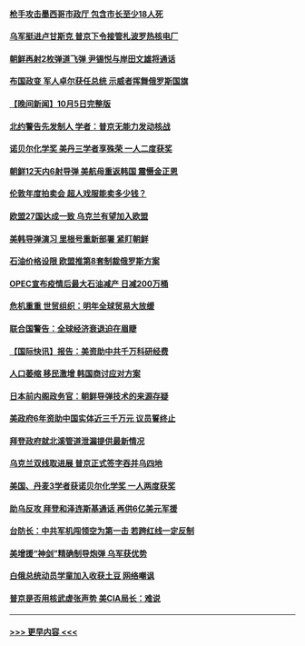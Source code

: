 #### [枪手攻击墨西哥市政厅 包含市长至少18人死](../pages/prog202/a103545000.md?t=10061550) 
#### [乌军挺进卢甘斯克 普京下令接管札波罗热核电厂](../pages/prog202/a103544965.md?t=10061550) 
#### [朝鲜再射2枚弹道飞弹 尹锡悦与岸田文雄将通话](../pages/prog202/a103544917.md?t=10061550) 
#### [布国政变 军人卓尔获任总统 示威者挥舞俄罗斯国旗](../pages/prog202/a103544876.md?t=10061550) 
#### [【晚间新闻】10月5日完整版](../pages/prog202/a103544788.md?t=10061550) 
#### [北约警告先发制人 学者：普京无能力发动核战](../pages/prog202/a103544817.md?t=10061550) 
#### [诺贝尔化学奖 美丹三学者享殊荣 一人二度获奖](../pages/prog202/a103544824.md?t=10061550) 
#### [朝鲜12天内6射导弹 美航母重返韩国 震慑金正恩](../pages/prog202/a103544768.md?t=10061550) 
#### [伦敦年度拍卖会 超人戏服能卖多少钱？](../pages/prog202/a103544714.md?t=10061550) 
#### [欧盟27国达成一致 乌克兰有望加入欧盟](../pages/prog202/a103544699.md?t=10061550) 
#### [美韩导弹演习 里根号重新部署 紧盯朝鲜](../pages/prog202/a103544701.md?t=10061550) 
#### [石油价格设限 欧盟推第8套制裁俄罗斯方案](../pages/prog202/a103544696.md?t=10061550) 
#### [OPEC宣布疫情后最大石油减产 日减200万桶](../pages/prog202/a103544710.md?t=10061550) 
#### [危机重重 世贸组织：明年全球贸易大放缓](../pages/prog202/a103544691.md?t=10061550) 
#### [联合国警告：全球经济衰退迫在眉睫](../pages/prog202/a103544507.md?t=10061550) 
#### [【国际快讯】报告：美资助中共千万科研经费](../pages/prog202/a103544486.md?t=10061550) 
#### [人口萎缩 移民激增 韩国商讨应对方案](../pages/prog202/a103544488.md?t=10061550) 
#### [日本前内阁政务官：朝鲜导弹技术的来源存疑](../pages/prog202/a103544499.md?t=10061550) 
#### [美政府6年资助中国实体近三千万元 议员誓终止](../pages/prog202/a103544367.md?t=10061550) 
#### [拜登政府就北溪管道泄漏提供最新情况](../pages/prog202/a103544463.md?t=10061550) 
#### [乌克兰双线取进展 普京正式签字吞并乌四地](../pages/prog202/a103544484.md?t=10061550) 
#### [美国、丹麦3学者获诺贝尔化学奖 一人两度获奖](../pages/prog202/a103544355.md?t=10061550) 
#### [助乌反攻 拜登和泽连斯基通话 再供6亿美元军援](../pages/prog202/a103544347.md?t=10061550) 
#### [台防长：中共军机闯领空为第一击 若跨红线一定反制](../pages/prog202/a103544339.md?t=10061550) 
#### [美增援“神剑”精确制导炮弹 乌军获优势](../pages/prog202/a103544285.md?t=10061550) 
#### [白俄总统动员学童加入收获土豆 网络嘲讽](../pages/prog202/a103544276.md?t=10061550) 
#### [普京是否用核武虚张声势 美CIA局长：难说](../pages/prog202/a103544282.md?t=10061550) 

----
#### [ >>> 更早内容 <<< ](../indexes/prog202-earlier.md)
